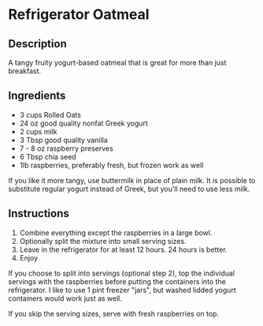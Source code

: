 # Refrigerator Oatmeal

## Description
A tangy fruity yogurt-based oatmeal that is great for more than just breakfast.

## Ingredients

* 3 cups Rolled Oats
* 24 oz good quality nonfat Greek yogurt
* 2 cups milk
* 3 Tbsp good quality vanilla
* 7 - 8 oz raspberry preserves
* 6 Tbsp chia seed
* 1lb raspberries, preferably fresh, but frozen work as well

If you like it more tangy, use buttermilk in place of plain milk. It is possible to substitute regular yogurt instead of Greek, but you'll need to use less milk.

## Instructions

1. Combine everything except the raspberries in a large bowl.
2. Optionally split the mixture into small serving sizes.
3. Leave in the refrigerator for at least 12 hours. 24 hours is better.
4. Enjoy

If you choose to split into servings (optional step 2), top the individual servings with the raspberries before putting the containers into the refrigerator. I like to use 1 pint freezer "jars", but washed lidded yogurt containers would work just as well.

If you skip the serving sizes, serve with fresh raspberries on top.
